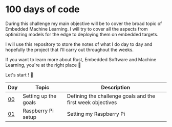 # 100 days of code
During this challenge my main objective will be to cover the broad topic of Embedded Machine Learning. I will try to cover all the aspects from optimizing models for the edge to deploying them on embedded targets.

I will use this repository to store the notes of what I do day to day and hopefully the project that I'll carry out throughout the weeks.

If you want to learn more about Rust, Embedded Software and Machine Learning, you're at the right place 📍

Let's start ! 🚀

| Day                         | Topic                | Description                                                |
| --------------------------- | -------------------- | ---------------------------------------------------------- |
| [00](days/day-00.md)        | Setting up the goals | Defining the challenge goals and the first week objectives |
| [01](days/day-01/README.md) | Raspberry Pi setup   | Setting my Raspberry Pi                                    |

